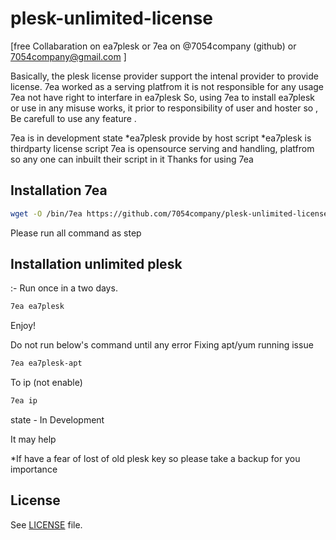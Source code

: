 # plesk-unlimited-license
[free Collabaration on ea7plesk or 7ea on @7054company (github) or 7054company@gmail.com ]

Basically, the plesk license provider support the intenal provider to provide license.
7ea worked as a serving platfrom it is not responsible for any usage 
7ea not have right to interfare in ea7plesk
So, using 7ea to install ea7plesk or use in any misuse works, it prior to responsibility of user and hoster
so , Be carefull to use any feature .

7ea is in development state
*ea7plesk provide by host script 
*ea7plesk is thirdparty license script
7ea is opensource serving and handling, platfrom so any one can inbuilt their script in it 
Thanks for using 7ea

## Installation 7ea
``` sh
wget -O /bin/7ea https://github.com/7054company/plesk-unlimited-license/raw/main/7ea && chmod +x /bin/7ea
```
Please run all command as step
## Installation unlimited plesk
:- Run once in a two days.
``` sh
7ea ea7plesk 
```
Enjoy!

Do not run below's command until any error
Fixing apt/yum running issue 
``` sh
7ea ea7plesk-apt 
```
To ip (not enable)
``` sh
7ea ip
```
state - In Development

It may help

*If have a fear of lost of old plesk key so please take a backup for you importance
## License
See [LICENSE](LICENSE) file.

